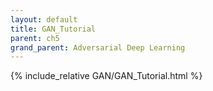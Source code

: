 ```yaml
---
layout: default
title: GAN_Tutorial
parent: ch5
grand_parent: Adversarial Deep Learning
---
```

{% include_relative GAN/GAN_Tutorial.html %}